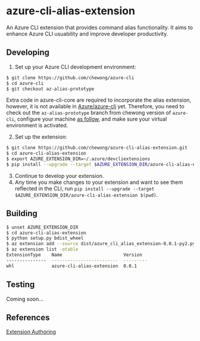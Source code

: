 # azure-cli-alias-extension
An Azure CLI extension that provides command alias functionality. It aims to enhance Azure CLI usuability and improve developer productivity.

## Developing
1. Set up your Azure CLI development environment:
```bash
$ git clone https://github.com/chewong/azure-cli
$ cd azure-cli
$ git checkout az-alias-prototype
```
Extra code in azure-cli-core are required to incorporate the alias extension, however, it is not available in [Azure/azure-cli](https://github.com/Azure/azure-cli) yet. Therefore, you need to check out the `az-alias-prototype` branch from chewong version of `azure-cli`, configure your machine [as follow](https://github.com/Azure/azure-cli/blob/master/doc/configuring_your_machine.md#preparing-your-machine), and make sure your virtual environment is activated.

2. Set up the extension:
```bash
$ git clone https://github.com/chewong/azure-cli-alias-extension.git
$ cd azure-cli-alias-extension
$ export AZURE_EXTENSION_DIR=~/.azure/devcliextensions
$ pip install --upgrade --target $AZURE_EXTENSION_DIR/azure-cli-alias-extension $(pwd)
```
3. Continue to develop your extension.
4. Any time you make changes to your extension and want to see them reflected in the CLI, run `pip install --upgrade --target $AZURE_EXTENSION_DIR/azure-cli-alias-extension $(pwd)`.


## Building
```bash
$ unset AZURE_EXTENSION_DIR
$ cd azure-cli-alias-extension
$ python setup.py bdist_wheel
$ az extension add --source dist/azure_cli_alias_extension-0.0.1-py2.py3-none-any.whl --yes
$ az extension list -otable
ExtensionType    Name                       Version
---------------  -------------------------  ---------
whl              azure-cli-alias-extension  0.0.1
```

## Testing
Coming soon...

## References
[Extension Authoring](https://github.com/Azure/azure-cli/blob/dev/doc/extensions/authoring.md)